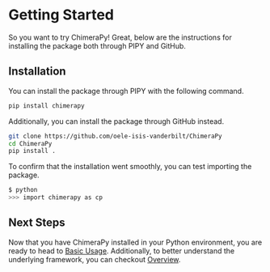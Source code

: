 # Getting Started

So you want to try ChimeraPy! Great, below are the instructions for
installing the package both through PIPY and GitHub.

## Installation

You can install the package through PIPY with the following command.

```bash
pip install chimerapy
```

Additionally, you can install the package through GitHub instead.

```bash
git clone https://github.com/oele-isis-vanderbilt/ChimeraPy
cd ChimeraPy
pip install .
```

To confirm that the installation went smoothly, you can test importing
the package.

```bash
$ python
>>> import chimerapy as cp
```

## Next Steps

Now that you have ChimeraPy installed in your Python environment, you
are ready to head to [Basic Usage](./usage/basics.md). Additionally, to
better understand the underlying framework, you can checkout
[Overview](./framework/index.rst).
